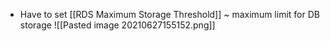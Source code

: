 - Have to set [[RDS Maximum Storage Threshold]] ~ maximum limit for DB storage
![[Pasted image 20210627155152.png]]